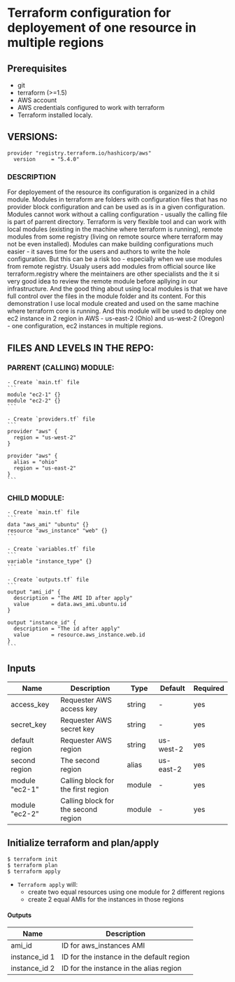 # Terraform configuration for deployement of one resource in multiple regions

## Prerequisites

- git
- terraform (>=1.5)
- AWS account
- AWS credentials configured to work with terraform
- Terraform installed localy. 

## VERSIONS: 
```
provider "registry.terraform.io/hashicorp/aws"
  version     = "5.4.0"
```

### DESCRIPTION 
For deployement of the resource its configuration is organized in a child module. Modules in terraform are folders with configuration files that has no provider block configuration and can be used as is in a given configuration. Modules cannot work without a calling configuration - usually the calling file is part of parrent directory. 
Terraform is very flexible tool and can work with local modules (existing in the machine where terraform is running), remote modules from some registry (living on remote source where terraform may not be even installed). Modules can make building configurations much easier - it saves time for the users and authors to write the hole configuration. 
But this can be a risk too - especially when we use modules from remote registry. Usualy users add modules from official source like terraform.registry where the meintainers are other specialists and the it si very good idea to review the remote module before apllying in our infrastructure. And the good thing about using local modules is that 
we have full control over the files in the module folder and its content. For this demonstration I use local module created and used on the same machine where terraform core is running. And this module will be used to deploy one ec2 instance in 2 region in AWS - us-east-2 (Ohio) and us-west-2 (Oregon) - one configuration, ec2 instances in multiple regions. 


## FILES AND LEVELS IN THE REPO: 


  ### PARRENT (CALLING) MODULE: 
    
    - Create `main.tf` file
    ```
    module "ec2-1" {}
    module "ec2-2" {}
    ```
    
    - Create `providers.tf` file
    ```
    provider "aws" {
      region = "us-west-2"
    }  

    provider "aws" {
      alias = "ohio"
      region = "us-east-2"
    }
    ```

  ### CHILD MODULE:

    - Create `main.tf` file
    ```
    data "aws_ami" "ubuntu" {}
    resource "aws_instance" "web" {}
    ```
    
    - Create `variables.tf` file
    ```
    variable "instance_type" {}
    ```
    
    - Create `outputs.tf` file
    ```
    output "ami_id" {
      description = "The AMI ID after apply"
      value       = data.aws_ami.ubuntu.id
    }

    output "instance_id" {
      description = "The id after apply"
      value       = resource.aws_instance.web.id
    }
    ```
 ## Inputs

| Name  |	Description |	Type |  Default |	Required
| ----- | ----------- | ---- |  ------- | --------
| access_key | Requester AWS access key | string | - | yes
| secret_key | Requester AWS secret key | string | - | yes
| default region | Requester AWS region | string | us-west-2 | yes
| second region | The second region | alias | us-east-2 | yes
| module "ec2-1" | Calling block for the first region | module | - | yes
| module "ec2-2" | Calling block for the second region | module | - | yes 


## Initialize terraform and plan/apply

```
$ terraform init
$ terraform plan
$ terraform apply
```

- `Terraform apply` will:
  - create two equal resources using one module for 2 different regions
  - create 2 equal AMIs for the instances in those regions 
  
    
#### Outputs

| Name  |	Description 
| ----- | ----------- 
| ami_id | ID for aws_instances AMI
| instance_id 1 | ID for the instance in the default region
| instance_id 2 | ID for the instance in the alias region

